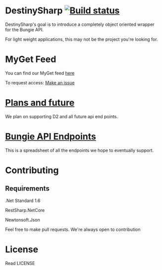 # DestinySharp [![Build status](https://ci.appveyor.com/api/projects/status/w7ig7d6dw8yl7yoq?svg=true)](https://ci.appveyor.com/project/Fires1/destinysharp)
DestinySharp's goal is to introduce a completely object oriented wrapper for the Bungie API.

For light weight applications, this may not be the project you're looking for.

# MyGet Feed 

You can find our MyGet feed [here](https://www.myget.org/feed/destinysharp/package/nuget/DestinySharp)

To request access: [Make an issue](https://github.com/Fires1/DestinySharp/issues/new)

# [Plans and future](https://trello.com/b/VgTioS5j/destinysharp)

We plan on supporting D2 and all future api end points.

# [Bungie API Endpoints](https://docs.google.com/spreadsheets/d/1ZhBoJ6hrHtuPcX1vKiZk--NYeQFRgGCHov3HU3-Z4BI/edit?usp=sharing)

This is a spreadsheet of all the endpoints we hope to eventually support.

# Contributing

## Requirements

.Net Standard 1.6

RestSharp.NetCore

Newtonsoft.Json

Feel free to make pull requests. We're always open to contribution

# License

Read LICENSE
